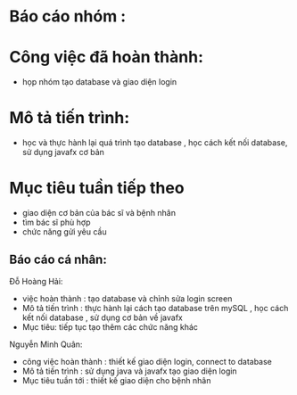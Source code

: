 # Báo cáo nhóm :
# Công việc đã hoàn thành:
- họp nhóm tạo database và giao diện login 
# Mô tả tiến trình:
- học và thực hành lại quá trình tạo database , học cách kết nối database, sử dụng javafx cơ bản
# Mục tiêu tuần tiếp theo
- giao diện cơ bản của bác sĩ và bệnh nhân
- tìm bác sĩ phù hợp
- chức năng gửi yêu cầu  
## Báo cáo cá nhân:
Đỗ Hoàng Hải:
- việc hoàn thành : tạo database và chỉnh sửa login screen
- Mô tả tiến trình : thực hành lại cách tạo database trên mySQL , học cách kết nối database , sử dụng cơ bản về javafx 
- Mục tiêu: tiếp tục tạo thêm các chức năng khác

Nguyễn Minh Quân:
- công việc hoàn thành : thiết kế giao diện login, connect to database
- Mô tả tiến trình : sử dụng java và javafx tạo giao diện login
- Mục tiêu tuần tới : thiết kế giao diện cho bệnh nhân
